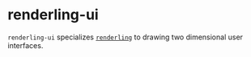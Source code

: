 <!--
SPDX-FileCopyrightText: 2024 Schell Scivally <efsubenovex@gmail.com>>

SPDX-License-Identifier: MIT OR Apache-2.0
-->

# renderling-ui

`renderling-ui` specializes [`renderling`](https://crates.io/crates/renderling) to drawing
two dimensional user interfaces.
